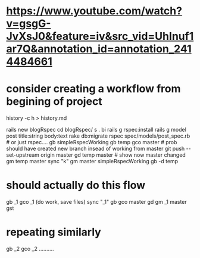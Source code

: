 # https://www.youtube.com/watch?v=gsgG-JvXsJ0&feature=iv&src_vid=UhInuf1ar7Q&annotation_id=annotation_2414484661
# consider creating a workflow from begining of project
history -c 
h > history.md

rails new blogRspec
cd blogRspec/
s .
bi
rails g rspec:install
rails g model post title:string body:text
rake db:migrate
rspec spec/models/post_spec.rb # or just rspec.... 
gb simpleRspecWorking
gb temp
gco master # prob should have created new branch insead of working from master
git push --set-upstream origin master
gd temp master # show now master changed
gm temp master
sync "k"
gm master simpleRspecWorking
gb -d temp

# should actually do this flow

gb _1
gco _1
(do work, save files)
sync "_1"
gb
gco master
gd
gm _1 master
gst

# repeating similarly
gb _2
gco _2
..........